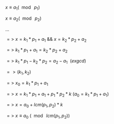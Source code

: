 $x\equiv a_1 (\mod\ p_1)$

$x\equiv a_2 (\mod\ p_2)$

$...$



$=>\ x=k_1*p_1+a_1\ \&\& \ x=k_2*p_2+a_2$

$=>\ k_1*p_1+a_1=k_2*p_2+a_2$

$=>\ k_1*p_1-k_2*p_2=a_2-a_1\ \ (exgcd)$

$=> (k_1,k_2)$

$=>\ x_0=k_1*p_1+a_1$

$=>\ x=k_1*p_1+a_1+p_1*p_2*k\ (a_0=k_1*p_1+a_1)$

$=>\ x=a_0+lcm(p_1,p_2)*k$

$=>\ x\equiv a_0\ (\mod\ lcm(p_1,p_2))$

